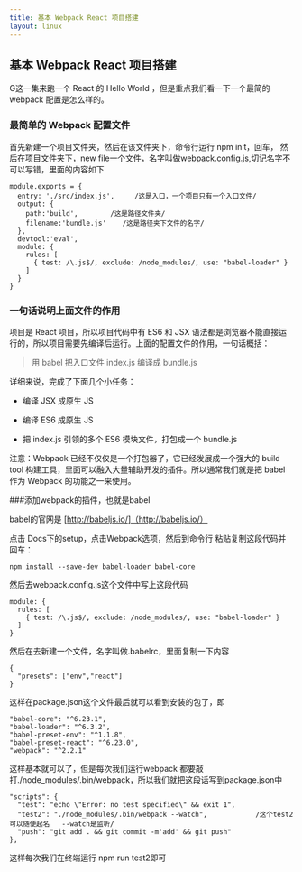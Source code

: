 ```yaml
---
title: 基本 Webpack React 项目搭建
layout: linux
---
```


## 基本 Webpack React 项目搭建

G这一集来跑一个 React 的 Hello World ，但是重点我们看一下一个最简的 webpack 配置是怎么样的。

### 最简单的 Webpack 配置文件

首先新建一个项目文件夹，然后在该文件夹下，命令行运行 npm init，回车，
然后在项目文件夹下，new file一个文件，名字叫做webpack.config.js,切记名字不可以写错，里面的内容如下

```
module.exports = {
  entry: './src/index.js',     /这是入口，一个项目只有一个入口文件/
  output: {
    path:'build',        /这是路径文件夹/
    filename:'bundle.js'    /这是路径夹下文件的名字/
  },
  devtool:'eval',
  module: {
    rules: [
      { test: /\.js$/, exclude: /node_modules/, use: "babel-loader" }
    ]
  }
}
```

### 一句话说明上面文件的作用

项目是 React 项目，所以项目代码中有 ES6 和 JSX 语法都是浏览器不能直接运行的，所以项目需要先编译后运行。上面的配置文件的作用，一句话概括：

> 用 babel 把入口文件 index.js 编译成 bundle.js

详细来说，完成了下面几个小任务：

- 编译 JSX 成原生 JS

- 编译 ES6 成原生 JS

- 把 index.js 引领的多个 ES6 模块文件，打包成一个 bundle.js

注意：Webpack 已经不仅仅是一个打包器了，它已经发展成一个强大的 build tool 构建工具，里面可以融入大量辅助开发的插件。所以通常我们就是把 babel 作为 Webpack 的功能之一来使用。

###添加webpack的插件，也就是babel

babel的官网是 [http://babeljs.io/]（http://babeljs.io/）

点击 Docs下的setup，点击Webpack选项，然后到命令行 粘贴复制这段代码并回车：

```
npm install --save-dev babel-loader babel-core
```
然后去webpack.config.js这个文件中写上这段代码

```
module: {
  rules: [
    { test: /\.js$/, exclude: /node_modules/, use: "babel-loader" }
  ]
}
```

然后在去新建一个文件，名字叫做.babelrc，里面复制一下内容

```
{
  "presets": ["env","react"]
}
```

这样在package.json这个文件最后就可以看到安装的包了，即

```
"babel-core": "^6.23.1",
"babel-loader": "^6.3.2",
"babel-preset-env": "^1.1.8",
"babel-preset-react": "^6.23.0",
"webpack": "^2.2.1"
```

这样基本就可以了，但是每次我们运行webpack 都要敲打./node_modules/.bin/webpack，所以我们就把这段话写到package.json中

```
"scripts": {
  "test": "echo \"Error: no test specified\" && exit 1",
  "test2": "./node_modules/.bin/webpack --watch",            /这个test2可以随便起名   --watch是监听/
  "push": "git add . && git commit -m'add' && git push"
},
```

这样每次我们在终端运行 npm run test2即可
